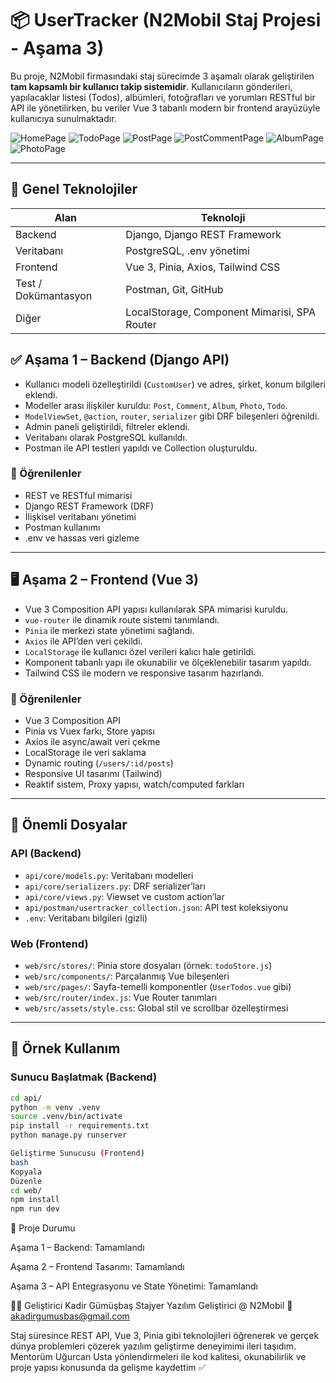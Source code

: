 # 📦 UserTracker (N2Mobil Staj Projesi - Aşama 3)

Bu proje, N2Mobil firmasındaki staj sürecimde 3 aşamalı olarak geliştirilen **tam kapsamlı bir kullanıcı takip sistemidir**. Kullanıcıların gönderileri, yapılacaklar listesi (Todos), albümleri, fotoğrafları ve yorumları RESTful bir API ile yönetilirken, bu veriler Vue 3 tabanlı modern bir frontend arayüzüyle kullanıcıya sunulmaktadır.

![HomePage](https://github.com/user-attachments/assets/e4feb81a-5fd3-4b7d-83ae-02ea9f216f7c)
![TodoPage](https://github.com/user-attachments/assets/b1ec857c-ae50-4cfe-8a6c-5b4f9f61bef6)
![PostPage](https://github.com/user-attachments/assets/925c79dd-48d2-40a5-b3bc-0125e17d30ec)
![PostCommentPage](https://github.com/user-attachments/assets/3749ad91-a453-4662-a70d-ebd4e64d2a93)
![AlbumPage](https://github.com/user-attachments/assets/9796c4b0-6d01-41c1-bb23-2e0e9f2e95c2)
![PhotoPage](https://github.com/user-attachments/assets/6bddc628-3e7f-4c32-8a38-d2f31f9d38d3)







---

## 🚀 Genel Teknolojiler

| Alan     | Teknoloji                     |
|----------|-------------------------------|
| Backend  | Django, Django REST Framework |
| Veritabanı | PostgreSQL, .env yönetimi   |
| Frontend | Vue 3, Pinia, Axios, Tailwind CSS |
| Test / Dokümantasyon | Postman, Git, GitHub |
| Diğer    | LocalStorage, Component Mimarisi, SPA Router |


## ✅ Aşama 1 – Backend (Django API)

- Kullanıcı modeli özelleştirildi (`CustomUser`) ve adres, şirket, konum bilgileri eklendi.
- Modeller arası ilişkiler kuruldu: `Post`, `Comment`, `Album`, `Photo`, `Todo`.
- `ModelViewSet`, `@action`, `router`, `serializer` gibi DRF bileşenleri öğrenildi.
- Admin paneli geliştirildi, filtreler eklendi.
- Veritabanı olarak PostgreSQL kullanıldı.
- Postman ile API testleri yapıldı ve Collection oluşturuldu.

### 🧠 Öğrenilenler

- REST ve RESTful mimarisi
- Django REST Framework (DRF)
- İlişkisel veritabanı yönetimi
- Postman kullanımı
- .env ve hassas veri gizleme

---

## 🖥️ Aşama 2 – Frontend (Vue 3)

- Vue 3 Composition API yapısı kullanılarak SPA mimarisi kuruldu.
- `vue-router` ile dinamik route sistemi tanımlandı.
- `Pinia` ile merkezi state yönetimi sağlandı.
- `Axios` ile API’den veri çekildi.
- `LocalStorage` ile kullanıcı özel verileri kalıcı hale getirildi.
- Komponent tabanlı yapı ile okunabilir ve ölçeklenebilir tasarım yapıldı.
- Tailwind CSS ile modern ve responsive tasarım hazırlandı.

### 🧠 Öğrenilenler

- Vue 3 Composition API
- Pinia vs Vuex farkı, Store yapısı
- Axios ile async/await veri çekme
- LocalStorage ile veri saklama
- Dynamic routing (`/users/:id/posts`)
- Responsive UI tasarımı (Tailwind)
- Reaktif sistem, Proxy yapısı, watch/computed farkları

---

## 📂 Önemli Dosyalar

### API (Backend)
- `api/core/models.py`: Veritabanı modelleri
- `api/core/serializers.py`: DRF serializer’ları
- `api/core/views.py`: Viewset ve custom action’lar
- `api/postman/usertracker_collection.json`: API test koleksiyonu
- `.env`: Veritabanı bilgileri (gizli)

### Web (Frontend)
- `web/src/stores/`: Pinia store dosyaları (örnek: `todoStore.js`)
- `web/src/components/`: Parçalanmış Vue bileşenleri
- `web/src/pages/`: Sayfa-temelli komponentler (`UserTodos.vue` gibi)
- `web/src/router/index.js`: Vue Router tanımları
- `web/src/assets/style.css`: Global stil ve scrollbar özelleştirmesi

---

## 🧪 Örnek Kullanım

### Sunucu Başlatmak (Backend)

```bash
cd api/
python -m venv .venv
source .venv/bin/activate
pip install -r requirements.txt
python manage.py runserver

Geliştirme Sunucusu (Frontend)
bash
Kopyala
Düzenle
cd web/
npm install
npm run dev
```
📌 Proje Durumu

 Aşama 1 – Backend: Tamamlandı

 Aşama 2 – Frontend Tasarımı: Tamamlandı

 Aşama 3 – API Entegrasyonu ve State Yönetimi: Tamamlandı

👨‍💻 Geliştirici
Kadir Gümüşbaş
Stajyer Yazılım Geliştirici @ N2Mobil
📧 akadirgumusbas@gmail.com



Staj süresince REST API, Vue 3, Pinia gibi teknolojileri öğrenerek ve gerçek dünya problemleri çözerek yazılım geliştirme deneyimimi ileri taşıdım.
Mentorüm Uğurcan Usta yönlendirmeleri ile kod kalitesi, okunabilirlik ve proje yapısı konusunda da gelişme kaydettim ✅
